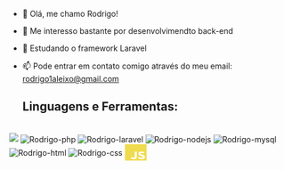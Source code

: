 - 👋 Olá, me chamo Rodrigo!
- 👀 Me interesso bastante por desenvolvimendto back-end
- 🌱 Estudando o framework Laravel
- 📫 Pode entrar em contato comigo através do meu email: rodrigo1aleixo@gmail.com
  
  <h2>Linguagens e Ferramentas:</h2>
  
<div style="display: inline_block"><br>
  
   <img src="https://cdn.jsdelivr.net/gh/devicons/devicon/icons/csharp/csharp-original.svg" />        
   <img align="center" alt="Rodrigo-php" height="30" width="40" src="https://cdn.jsdelivr.net/gh/devicons/devicon/icons/php/php-plain.svg" />
   <img align="center" alt="Rodrigo-laravel" height="30" width="40" src="https://cdn.jsdelivr.net/gh/devicons/devicon/icons/laravel/laravel-plain-wordmark.svg" />
   <img align="center" alt="Rodrigo-nodejs" height="30" width="40" src="https://cdn.jsdelivr.net/gh/devicons/devicon/icons/nodejs/nodejs-original.svg" />
   <img align="center" alt="Rodrigo-mysql" height="30" width="40" src="https://cdn.jsdelivr.net/gh/devicons/devicon/icons/mysql/mysql-original-wordmark.svg" />       
   <img align="center" alt="Rodrigo-html" height="30" width="40" src="https://cdn.jsdelivr.net/gh/devicons/devicon/icons/html5/html5-plain-wordmark.svg" />
   <img align="center" alt="Rodrigo-css" height="30" width="40" src="https://cdn.jsdelivr.net/gh/devicons/devicon/icons/css3/css3-plain-wordmark.svg" />
   <img align="center" alt="Rodrigo-js" height="30" width="40" src="https://raw.githubusercontent.com/devicons/devicon/master/icons/javascript/javascript-plain.svg" />
</div>
